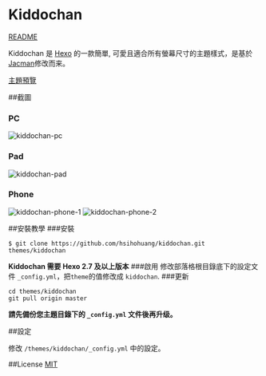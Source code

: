 # Kiddochan

[README](/README.md)

Kiddochan 是 [Hexo](http://hexo.io) 的一款簡單, 可愛且適合所有螢幕尺寸的主題樣式，是基於[Jacman](https://github.com/wuchong/jacman)修改而来。


[主題預覽](http://blog.hsihohuang.info) 


##截圖
### PC
![kiddochan-pc](screenshots/kiddochan-pc.png)

### Pad
![kiddochan-pad](screenshots/kiddochan-pad.png)


### Phone
![kiddochan-phone-1](screenshots/kiddochan-phone1.png)
![kiddochan-phone-2](screenshots/kiddochan-phone2.png)


##安裝教學
###安裝
```
$ git clone https://github.com/hsihohuang/kiddochan.git themes/kiddochan
```
**Kiddochan 需要 Hexo 2.7 及以上版本** 
###啟用
修改部落格根目錄底下的設定文件 `_config.yml`，把`theme`的值修改成 `kiddochan`.
###更新
```
cd themes/kiddochan
git pull origin master
```
**請先備份您主題目錄下的 `_config.yml` 文件後再升级。**

##設定

修改  `/themes/kiddochan/_config.yml` 中的設定。


##License
[MIT](/LICENSE)
